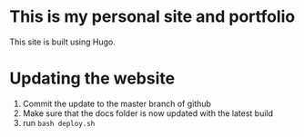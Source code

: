 # This is my personal site and portfolio

This site is built using Hugo. 

# Updating the website
1. Commit the update to the master branch of github
2. Make sure that the docs folder is now updated with the latest build
3. run `bash deploy.sh`